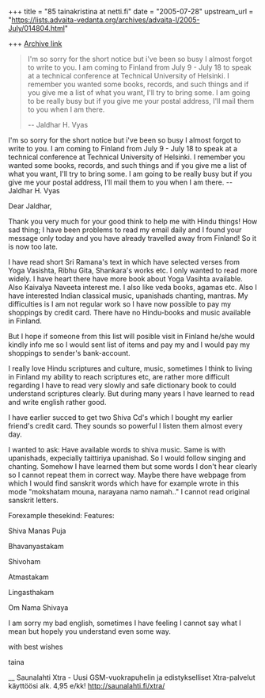 +++
title = "85 tainakristina at netti.fi"
date = "2005-07-28"
upstream_url = "https://lists.advaita-vedanta.org/archives/advaita-l/2005-July/014804.html"

+++
[Archive link](https://lists.advaita-vedanta.org/archives/advaita-l/2005-July/014804.html)


> I'm so sorry for the short notice but i've been so busy I almost forgot to 
> write to you.  I am coming to Finland from July 9 - July 18 to speak at a 
> technical conference at Technical University of Helsinki.  I remember you 
> wanted some books, records, and such things and if you give me a list of 
> what you want, I'll try to bring some.  I am going to be really busy but 
> if you give me your postal address, I'll mail them to you when I am there.
> 
> -- 
> Jaldhar H. Vyas <jaldhar at braincells.com>

I'm so sorry for the short notice but i've been so busy I almost forgot 
to write to you. I am coming to Finland from July 9 - July 18 to speak 
at a technical conference at Technical University of Helsinki. I 
remember you wanted some books, records, and such things and if you give 
me a list of what you want, I'll try to bring some. I am going to be 
really busy but if you give me your postal address, I'll mail them to 
you when I am there.
-- Jaldhar H. Vyas <jaldhar at braincells.com>


Dear Jaldhar,

Thank you very much for your good think to help me with Hindu things! 
How sad thing; I have been problems to read my email daily and I found 
your message only today and you have already travelled away from 
Finland! So it is now too late.

I have read short Sri Ramana's text in which have selected verses from 
Yoga Vasishta, Ribhu Gita, Shankara's works etc. I only wanted to read 
more widely. I have heart there have more book about Yoga Vasihta 
available. Also Kaivalya Naveeta interest me. I also like veda books, 
agamas etc. Also I have interested Indian classical music, upanishads 
chanting, mantras. My difficulties is I am not regular work so I have 
now possible to pay my shoppings by credit card. There have no 
Hindu-books and music available in Finland.

But I hope if someone from this list will posible visit in Finland 
he/she would kindly info me so I would sent list of items and pay my and 
I would pay my shoppings to sender's bank-account.

I really love Hindu scriptures and culture, music, sometimes I think to 
living in Finland my ability to reach scriptures etc, are rather more 
difficult regarding I have to read very slowly and safe dictionary book 
to could understand scriptures clearly. But during many years I have 
learned to read and write english rather good.

I have earlier succed to get two Shiva Cd's which I bought my earlier 
friend's credit card. They sounds so powerful I listen them almost every 
day.

I wanted to ask: Have available words to shiva music. Same is with 
upanishads, expecially taittiriya upanishad. So I would follow singing 
and chanting. Somehow I have learned them but some words I don't hear 
clearly so I cannot repeat them in correct way. Maybe there have webpage 
from which I would find sanskrit words which have for example wrote in 
this mode "mokshatam mouna, narayana namo namah.." I cannot read 
original sanskrit letters.

Forexample thesekind: Features:

Shiva Manas Puja

Bhavanyastakam

Shivoham

Atmastakam

Lingasthakam

Om Nama Shivaya


I am sorry my bad english, sometimes I have feeling I cannot say what I 
mean but hopely you understand even some way.

with best wishes

taina




__
Saunalahti Xtra - Uusi GSM-vuokrapuhelin ja edistykselliset Xtra-palvelut käyttöösi alk. 4,95 e/kk! http://saunalahti.fi/xtra/


